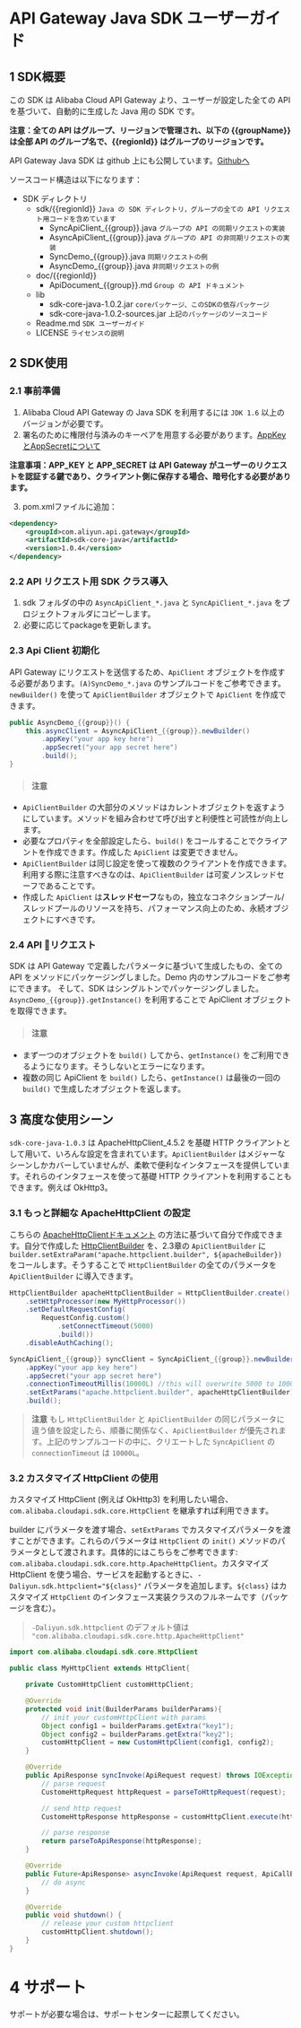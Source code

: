 # API Gateway Java SDK ユーザーガイド
## 1 SDK概要

この SDK は Alibaba Cloud API Gateway より、ユーザーが設定した全ての API を基づいて、自動的に生成した Java 用の SDK です。

**注意：全ての API はグループ、リージョンで管理され、以下の {{groupName}} は全部 API のグループ名で、{{regionId}} はグループのリージョンです。**

API Gateway Java SDK は github 上にも公開しています。[Githubへ](https://github.com/aliyun/apigateway-sdk-core)

ソースコード構造は以下になります：

* SDK ディレクトリ
	* sdk/{{regionId}}		`Java の SDK ディレクトリ，グループの全ての API リクエスト用コードを含めています`
		* SyncApiClient_{{group}}.java	`グループの API の同期リクエストの実装`
		* AsyncApiClient_{{group}}.java	`グループの API の非同期リクエストの実装`
		* SyncDemo_{{group}}.java	`同期リクエストの例`
		* AsyncDemo_{{group}}.java	`非同期リクエストの例` 	
	* doc/{{regionId}}
		* ApiDocument_{{group}}.md	`Group の API ドキュメント`
	* lib
		* sdk-core-java-1.0.2.jar `coreパッケージ、このSDKの依存パッケージ`
		* sdk-core-java-1.0.2-sources.jar		`上記のパッケージのソースコード`
	* Readme.md	`SDK ユーザーガイド`
	* LICENSE `ライセンスの説明`

## 2 SDK使用
### 2.1 事前準備

 1. Alibaba Cloud API Gateway の Java SDK を利用するには `JDK 1.6` 以上のバージョンが必要です。
 2. 署名のために権限付与済みのキーペアを用意する必要があります。[AppKeyとAppSecretについて](https://jp.alibabacloud.com/help/doc-detail/29488.htm)

 **注意事項：APP_KEY と APP_SECRET は API Gateway がユーザーのリクエストを認証する鍵であり、クライアント側に保存する場合、暗号化する必要があります。**

 3. pom.xmlファイルに追加：

```xml
<dependency>
	<groupId>com.aliyun.api.gateway</groupId>
	<artifactId>sdk-core-java</artifactId>
	<version>1.0.4</version>
</dependency>
```

### 2.2 API リクエスト用 SDK クラス導入

1. sdk フォルダの中の `AsyncApiClient_*.java` と `SyncApiClient_*.java` をプロジェクトフォルダにコピーします。
2. 必要に応じてpackageを更新します。

### 2.3 Api Client 初期化
API Gateway にリクエストを送信するため、`ApiClient` オブジェクトを作成する必要があります。`(A)SyncDemo_*.java` のサンプルコードをご参考できます。`newBuilder()` を使って `ApiClientBuilder` オブジェクトで `ApiClient` を作成できます。

```java
public AsyncDemo_{{group}}() {
    this.asyncClient = AsyncApiClient_{{group}}.newBuilder()
        .appKey("your app key here")
        .appSecret("your app secret here")
        .build();
}
```

> #### 注意 ####
- `ApiClientBuilder` の大部分のメソッドはカレントオブジェクトを返すようにしています。メソッドを組み合わせて呼び出すと利便性と可読性が向上します。
- 必要なプロパティを全部設定したら、`build()` をコールすることでクライアントを作成できます。作成した `ApiClient` は変更できません。
- `ApiClientBuilder` は同じ設定を使って複数のクライアントを作成できます。利用する際に注意すべきなのは、`ApiClientBuilder` は可変ノンスレッドセーフであることです。
- 作成した `ApiClient` は**スレッドセーフ**なもの，独立なコネクションプール/スレッドプールのリソースを持ち、パフォーマンス向上のため、永続オブジェクトにすべきです。

### 2.4 API リクエスト

SDK は API Gateway で定義したパラメータに基づいて生成したもの、全ての API をメソッドにパッケージングしました。Demo 内のサンプルコードをご参考にできます。
そして、SDK はシングルトンでパッケージングしました。`AsyncDemo_{{group}}.getInstance()` を利用することで ApiClient オブジェクトを取得できます。

> #### 注意 ####
- まず一つのオブジェクトを `build()` してから、`getInstance()` をご利用できるようになります。そうしないとエラーになります。
- 複数の同じ ApiClient を `build()` したら、`getInstance()` は最後の一回の `build()` で生成したオブジェクトを返します。

## 3 高度な使用シーン
`sdk-core-java-1.0.3` は ApacheHttpClient_4.5.2 を基礎 HTTP クライアントとして用いて、いろんな設定を含まれています。`ApiClientBuilder` はメジャーなシーンしかカバーしていませんが、柔軟で便利なインタフェースを提供しています。それらのインタフェースを使って基礎 HTTP クライアントを利用することもできます。例えば OkHttp3。

### 3.1 もっと詳細な ApacheHttpClient の設定

こちらの [ApacheHttpClientドキュメント](https://hc.apache.org/httpcomponents-client-4.5.x/tutorial/html/index.html) の方法に基づいて自分で作成できます。自分で作成した [HttpClientBuilder](http://hc.apache.org/httpcomponents-client-ga/httpclient/apidocs/org/apache/http/impl/client/HttpClientBuilder.html) を、2.3章の `ApiClientBuilder` に `builder.setExtraParam("apache.httpclient.builder", ${apacheBuilder})` をコールします。そうすることで `HttpClientBuilder` の全てのパラメータを `ApiClientBuilder` に導入できます。

```java
HttpClientBuilder apacheHttpClientBuilder = HttpClientBuilder.create()
    .setHttpProcessor(new MyHttpProcessor())
    .setDefaultRequestConfig(
        RequestConfig.custom()
            .setConnectTimeout(5000)
            .build())
    .disableAuthCaching();

SyncApiClient_{{group}} syncClient = SyncApiClient_{{group}}.newBuilder()
    .appKey("your app key here")
    .appSecret("your app secret here")
    .connectionTimeoutMillis(10000L) //this will overwrite 5000 to 10000
    .setExtParams("apache.httpclient.builder", apacheHttpClientBuilder)
    .build();
```

> **注意**
もし `HttpClientBuilder` と `ApiClientBuilder` の同じパラメータに違う値を設定したら、順番に関係なく、`ApiClientBuilder` が優先されます。上記のサンプルコードの中に、クリエートした `SyncApiClient` の `connectionTimeout` は `10000L`。

### 3.2 カスタマイズ HttpClient の使用

カスタマイズ HttpClient (例えば OkHttp3) を利用したい場合、`com.alibaba.cloudapi.sdk.core.HttpClient` を継承すれば利用できます。

builder にパラメータを渡す場合、`setExtParams` でカスタマイズパラメータを渡すことができます。これらのパラメータは `HttpClient` の `init()` メソッドのパラメータとして渡されます。具体的にはこちらをご参考できます: `com.alibaba.cloudapi.sdk.core.http.ApacheHttpClient`。カスタマイズ HttpClient を使う場合、サービスを起動するときに、`-Daliyun.sdk.httpclient="${class}"` パラメータを追加します。`${class}` はカスタマイズ `HttpClient` のインタフェース実装クラスのフルネームです（パッケージを含む）。

> `-Daliyun.sdk.httpclient` のデフォルト値は `"com.alibaba.cloudapi.sdk.core.http.ApacheHttpClient"`

```java
import com.alibaba.cloudapi.sdk.core.HttpClient

public class MyHttpClient extends HttpClient{

    private CustomHttpClient customHttpClient;

    @Override
    protected void init(BuilderParams builderParams){
        // init your customHttpClient with params
        Object config1 = builderParams.getExtra("key1");
        Object config2 = builderParams.getExtra("key2");
        customHttpClient = new CustomHttpClient(config1, config2);
    }

    @Override
    public ApiResponse syncInvoke(ApiRequest request) throws IOException{
        // parse request
        CustomeHttpRequest httpRequest = parseToHttpRequest(request);

        // send http request
        CustomeHttpResponse httpResponse = customHttpClient.execute(httpRequest);

        // parse response
        return parseToApiResponse(httpResponse);
    }

    @Override
    public Future<ApiResponse> asyncInvoke(ApiRequest request, ApiCallBack callback){
        // do async
    }

    @Override
    public void shutdown() {
        // release your custom httpclient
        customHttpClient.shutdown();
    }
}
```

# 4	サポート
サポートが必要な場合は、サポートセンターに起票してください。
